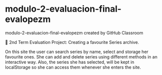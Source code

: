 # modulo-2-evaluacion-final-evalopezm
modulo-2-evaluacion-final-evalopezm created by GitHub Classroom


:pushpin: 2nd Term Evaluation Project: Creating a favourite Series archive.

On this site the user can search series by name, select and storage her favourite ones. 
She can add and delete series using different methods in an interactive way.
Also, the series she has selected, will be kept in localStorage so she can access them whenever she enters the site.
